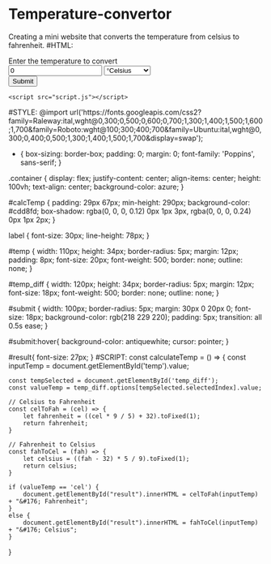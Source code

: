 # Temperature-convertor
Creating a mini website that converts the temperature from celsius to fahrenheit.
#HTML:
<!DOCTYPE html>
<html lang="en">

<head>
    <meta charset="UTF-8">
    <meta http-equiv="X-UA-Compatible" content="IE=edge">
    <meta name="viewport" content="width=device-width, initial-scale=1.0">
    <link rel="stylesheet" href="style.css">
    <title>Temperature converter</title>
</head>

<body>
    <div class="container">
        <form id="calcTemp" onsubmit="calculateTemp(); return false">
            <label for="temp">Enter the temperature to convert</label>
            <br>
            <input type="number" name="temp" id="temp" value="0">
            <select name="temp_diff" id="temp_diff">
                <option value="cel">&#176;Celsius</option>
                <option value="fah">&#176;Fahrenheit</option>
            </select>
            <br>
            <input type="submit" name="temp" id="submit">
            <br>
            <span id="result"></span>
        </form>
    </div>

    <script src="script.js"></script>
</body>

</html>
#STYLE:
@import url('https://fonts.googleapis.com/css2?family=Raleway:ital,wght@0,300;0,500;0,600;0,700;1,300;1,400;1,500;1,600;1,700&family=Roboto:wght@100;300;400;700&family=Ubuntu:ital,wght@0,300;0,400;0,500;1,300;1,400;1,500;1,700&display=swap');

* {
    box-sizing: border-box;
    padding: 0;
    margin: 0;
    font-family: 'Poppins', sans-serif;
}

.container {
    display: flex;
    justify-content: center;
    align-items: center;
    height: 100vh;
    text-align: center;
    background-color: azure;
}

#calcTemp {
    padding: 29px 67px;
    min-height: 290px;
    background-color: #cdd8fd;
    box-shadow: rgba(0, 0, 0, 0.12) 0px 1px 3px, rgba(0, 0, 0, 0.24) 0px 1px 2px;
}

label {
    font-size: 30px;
    line-height: 78px;
}

#temp {
    width: 110px;
    height: 34px;
    border-radius: 5px;
    margin: 12px;
    padding: 8px;
    font-size: 20px;
    font-weight: 500;
    border: none;
    outline: none;
}

#temp_diff {
    width: 120px;
    height: 34px;
    border-radius: 5px;
    margin: 12px;
    font-size: 18px;
    font-weight: 500;
    border: none;
    outline: none;
}

#submit {
    width: 100px;
    border-radius: 5px;
    margin: 30px 0 20px 0;
    font-size: 18px;
    background-color: rgb(218 229 220);
    padding: 5px;
    transition: all 0.5s ease;
}

#submit:hover{
    background-color: antiquewhite;
    cursor: pointer;
}

#result{
    font-size: 27px;
}
#SCRIPT:
const calculateTemp = () => {
    const inputTemp = document.getElementById('temp').value;

    const tempSelected = document.getElementById('temp_diff');
    const valueTemp = temp_diff.options[tempSelected.selectedIndex].value;

    // Celsius to Fahrenheit
    const celToFah = (cel) => {
        let fahrenheit = ((cel * 9 / 5) + 32).toFixed(1);
        return fahrenheit;
    }

    // Fahrenheit to Celsius
    const fahToCel = (fah) => {
        let celsius = ((fah - 32) * 5 / 9).toFixed(1);
        return celsius;
    }

    if (valueTemp == 'cel') {
        document.getElementById("result").innerHTML = celToFah(inputTemp) + "&#176; Fahrenheit";
    }
    else {
        document.getElementById("result").innerHTML = fahToCel(inputTemp) + "&#176; Celsius";
    }
}

